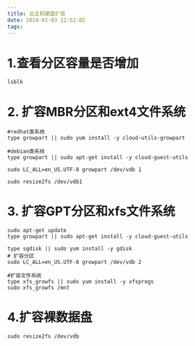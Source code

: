 ```yaml
---
title: 云主机硬盘扩容
date: 2024-01-03 12:52:02
tags:
---
```


# 1.查看分区容量是否增加

    lsblk
    
# 2. 扩容MBR分区和ext4文件系统
 

    #redhat类系统
    type growpart || sudo yum install -y cloud-utils-growpart
    
    #debian类系统
    type growpart || sudo apt-get install -y cloud-guest-utils
    
    sudo LC_ALL=en_US.UTF-8 growpart /dev/vdb 1
    
    sudo resize2fs /dev/vdb1
    
# 3. 扩容GPT分区和xfs文件系统
    

    sudo apt-get update
    type growpart || sudo apt-get install -y cloud-guest-utils
    
    type sgdisk || sudo yum install -y gdisk
    # 扩容分区
    sudo LC_ALL=en_US.UTF-8 growpart /dev/vdb 2
    
    #扩容文件系统
    type xfs_growfs || sudo yum install -y xfsprogs
    sudo xfs_growfs /mnt
    
# 4.扩容裸数据盘
    
    sudo resize2fs /dev/vdb